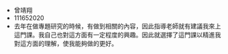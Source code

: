 * 曾靖翔
* 111652020
* 去年在做專題研究的時候，有做到相關的內容，因此指導老師就有建議我來上這門課。我自己也對這方面有一定程度的興趣。因此就選擇了這門課以精進我對這方面的理解，使我能夠做的更好。
